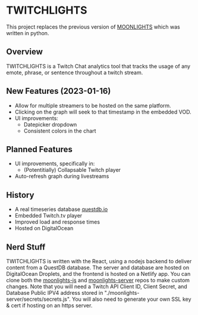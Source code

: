# TWITCHLIGHTS

This project replaces the previous version of [MOONLIGHTS](https://github.com/jafrizzell/moonlights) which was written in python.

## Overview

TWITCHLIGHTS is a Twitch Chat analytics tool that tracks the usage of any emote, phrase, or sentence throughout a twitch stream.

## New Features (2023-01-16)
- Allow for multiple streamers to be hosted on the same platform.
- Clicking on the graph will seek to that timestamp in the embedded VOD.
- UI improvements:
    - Datepicker dropdown
    - Consistent colors in the chart

## Planned Features
- UI improvements, specifically in:
    - (Potentitially) Collapsable Twitch player
- Auto-refresh graph during livestreams

## History

- A real timeseries database [questdb.io](https://questdb.io)
- Embedded Twitch.tv player
- Improved load and response times
- Hosted on DigitalOcean

## Nerd Stuff

TWITCHLIGHTS is written with the React, using a nodejs backend to deliver content from a QuestDB database. The server and database are hosted on DigitalOcean Droplets, and the frontend is hosted on a Netlify app. You can clone both the [moonlights-js](https://github.com/jafrizzell/moonlights-js) and [moonlights-server](https://github.com/jafrizzell/moonlights-server) repos to make custom changes. Note that you will need a Twitch API Client ID, Client Secret, and Database Public IPV4 address stored in "./moonlights-server/secrets/secrets.js". You will also need to generate your own SSL key & cert if hosting on an https server.
